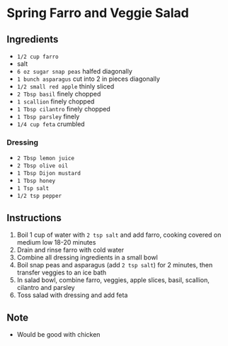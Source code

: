 # Spring Farro and Veggie Salad

## Ingredients

- `1/2 cup farro`
- salt
- `6 oz sugar snap peas` halfed diagonally
- `1 bunch asparagus` cut into 2 in pieces diagonally
- `1/2 small red apple` thinly sliced
- `2 Tbsp basil` finely chopped
- `1 scallion` finely chopped
- `1 Tbsp cilantro` finely chopped
- `1 Tbsp parsley` finely
- `1/4 cup feta` crumbled

### Dressing
 
- `2 Tbsp lemon juice`
- `2 Tbsp olive oil`
- `1 Tbsp Dijon mustard`
- `1 Tbsp honey`
- `1 Tsp salt`
- `1/2 tsp pepper`

## Instructions

1. Boil 1 cup of water with `2 tsp salt` and add farro, cooking covered on medium low 18-20 minutes
1. Drain and rinse farro with cold water
1. Combine all dressing ingredients in a small bowl
1. Boil snap peas and asparagus (add `2 tsp salt`) for 2 minutes, then transfer veggies to an ice bath
1. In salad bowl, combine farro, veggies, apple slices, basil, scallion, cilantro and parsley
1. Toss salad with dressing and add feta

## Note

- Would be good with chicken